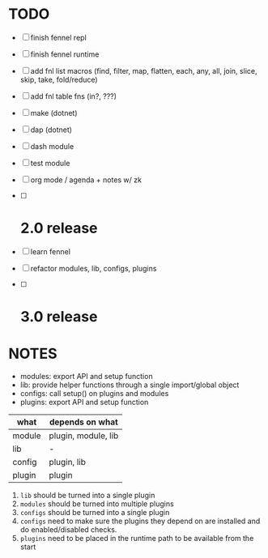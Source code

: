# TODO

- [ ] finish fennel repl
- [ ] finish fennel runtime
- [ ] add fnl list macros (find, filter, map, flatten, each, any, all, join, slice, skip, take, fold/reduce)
- [ ] add fnl table fns (in?, ???)





- [ ] make (dotnet)
- [ ] dap (dotnet)
- [ ] dash module
- [ ] test module
- [ ] org mode / agenda + notes w/ zk
- [ ] # 2.0 release
- [ ] learn fennel
- [ ] refactor modules, lib, configs, plugins
- [ ] # 3.0 release

# NOTES

- modules: export API and setup function
- lib: provide helper functions through a single import/global object
- configs: call setup() on plugins and modules
- plugins: export API and setup function

| what   | depends on what     |
| ------ | ------------------- |
| module | plugin, module, lib |
| lib    | -                   |
| config | plugin, lib         |
| plugin | plugin              |

1. `lib` should be turned into a single plugin
2. `modules` should be turned into multiple plugins
3. `configs` should be turned into a single plugin
4. `configs` need to make sure the plugins they depend on are installed and do
   enabled/disabled checks.
5. `plugins` need to be placed in the runtime path to be available from the
   start
